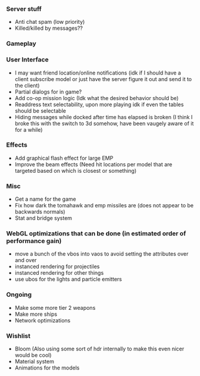 ### Server stuff

- Anti chat spam (low priority)
- Killed/killed by messages??

### Gameplay

### User Interface

- I may want friend location/online notifications (idk if I should have a client subscribe model or just have the server figure it out and send it to the client)
- Partial dialogs for in game?
- Add co-op mission logic (Idk what the desired behavior should be)
- Readdress text selectability, upon more playing idk if even the tables should be selectable
- Hiding messages while docked after time has elapsed is broken (I think I broke this with the switch to 3d somehow, have been vaugely aware of it for a while)

### Effects

- Add graphical flash effect for large EMP
- Improve the beam effects (Need hit locations per model that are targeted based on which is closest or something)

### Misc

- Get a name for the game
- Fix how dark the tomahawk and emp missiles are (does not appear to be backwards normals)
- Stat and bridge system

### WebGL optimizations that can be done (in estimated order of performance gain)

- move a bunch of the vbos into vaos to avoid setting the attributes over and over
- instanced rendering for projectiles
- instanced rendering for other things
- use ubos for the lights and particle emitters

### Ongoing

- Make some more tier 2 weapons
- Make more ships
- Network optimizations

### Wishlist

- Bloom (Also using some sort of hdr internally to make this even nicer would be cool)
- Material system
- Animations for the models
